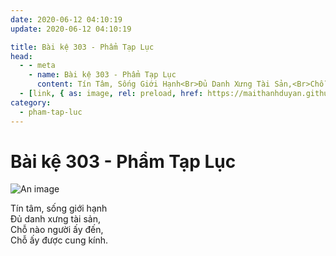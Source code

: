 ```yaml
---
date: 2020-06-12 04:10:19
update: 2020-06-12 04:10:19

title: Bài kệ 303 - Phẩm Tạp Lục
head:
  - - meta
    - name: Bài kệ 303 - Phẩm Tạp Lục
      content: Tín Tâm, Sống Giới Hạnh<Br>Ðủ Danh Xưng Tài Sản,<Br>Chỗ Nào Người Ấy Đến,<Br>Chỗ Ấy Được Cung Kính.<Br>
  - [link, { as: image, rel: preload, href: https://maithanhduyan.github.io/kinh-phap-cu/img/pham-tap-luc/pham-tap-luc-303.jpg }]
category:
  - pham-tap-luc
---
```


# Bài kệ 303 - Phẩm Tạp Lục

![An image](/img/pham-tap-luc/pham-tap-luc-303.jpg)

Tín tâm, sống giới hạnh<br>Ðủ danh xưng tài sản,<br>Chỗ nào người ấy đến,<br>Chỗ ấy được cung kính.<br>
